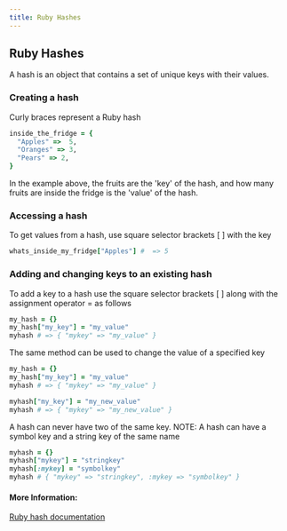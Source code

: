 ```yaml
---
title: Ruby Hashes
---
```

## Ruby Hashes
A hash is an object that contains a set of unique keys with their values.

### Creating a hash
Curly braces represent a Ruby hash
```ruby
inside_the_fridge = {
  "Apples" =>  5,
  "Oranges" => 3,
  "Pears" => 2,
}
```
In the example above, the fruits are the 'key' of the hash, and how many fruits are inside the fridge is the 'value' of the hash.

### Accessing a hash
To get values from a hash, use square selector brackets [ ] with the key 
```ruby
whats_inside_my_fridge["Apples"] #  => 5
```

### Adding and changing keys to an existing hash
To add a key to a hash use the square selector brackets [ ] along with the assignment operator = as follows
```ruby
my_hash = {}
my_hash["my_key"] = "my_value"
myhash # => { "mykey" => "my_value" }
```
The same method can be used to change the value of a specified key
```ruby
my_hash = {}
my_hash["my_key"] = "my_value"
myhash # => { "mykey" => "my_value" }

myhash["my_key"] = "my_new_value"
myhash # => { "mykey" => "my_new_value" }
```
A hash can never have two of the same key.
NOTE: A hash can have a symbol key and a string key of the same name
```ruby
myhash = {}
myhash["mykey"] = "stringkey"
myhash[:mykey] = "symbolkey"
myhash # { "mykey" => "stringkey", :mykey => "symbolkey" }
```


#### More Information:
<a href='https://ruby-doc.org/core-2.4.2/Hash.html' target='_blank' rel='nofollow'>Ruby hash documentation</a>
